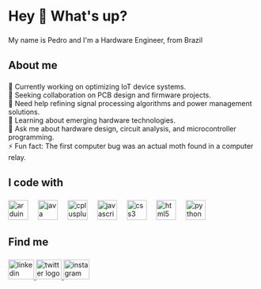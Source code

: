<h1 align="left">Hey 👋 What's up?</h1>

###

<p align="left">My name is Pedro and I'm a Hardware Engineer, from Brazil</p>

###

<h2 align="left">About me</h2>

###

<p align="left">🔭 Currently working on optimizing IoT device systems.<br>👯 Seeking collaboration on PCB design and firmware projects.<br>🤝 Need help refining signal processing algorithms and power management solutions.<br>🌱 Learning about emerging hardware technologies.<br>💬 Ask me about hardware design, circuit analysis, and microcontroller programming.<br>⚡ Fun fact: The first computer bug was an actual moth found in a computer relay.</p>

###

<h2 align="left">I code with</h2>

###

<div align="left">
  <img src="https://cdn.simpleicons.org/arduino/00979D" height="40" alt="arduino logo"  />
  <img width="12" />
  <img src="https://cdn.jsdelivr.net/gh/devicons/devicon/icons/java/java-plain.svg" height="40" alt="java logo"  />
  <img width="12" />
  <img src="https://cdn.simpleicons.org/c++/00599C" height="40" alt="cplusplus logo"  />
  <img width="12" />
  <img src="https://cdn.simpleicons.org/javascript/F7DF1E" height="40" alt="javascript logo"  />
  <img width="12" />
  <img src="https://cdn.simpleicons.org/css3/1572B6" height="40" alt="css3 logo"  />
  <img width="12" />
  <img src="https://cdn.simpleicons.org/html5/E34F26" height="40" alt="html5 logo"  />
  <img width="12" />
  <img src="https://cdn.simpleicons.org/python/3776AB" height="40" alt="python logo"  />
</div>

###

<h2 align="left">Find me</h2>

###

<div align="left">
  <a href="https://www.linkedin.com/in/pedro-henrique-franca-927b3228a/" target="_blank">
    <img src="https://raw.githubusercontent.com/maurodesouza/profile-readme-generator/master/src/assets/icons/social/linkedin/default.svg" width="52" height="40" alt="linkedin logo"  />
  </a>
  <a href="https://twitter.com/FrancaPh_" target="_blank">
    <img src="https://raw.githubusercontent.com/maurodesouza/profile-readme-generator/master/src/assets/icons/social/twitter/default.svg" width="52" height="40" alt="twitter logo"  />
  </a>
  <a href="https://www.instagram.com/francaph_/" target="_blank">
    <img src="https://raw.githubusercontent.com/maurodesouza/profile-readme-generator/master/src/assets/icons/social/instagram/default.svg" width="52" height="40" alt="instagram logo"  />
  </a>
</div>

###
